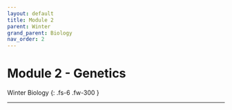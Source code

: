 ```yaml
---
layout: default
title: Module 2
parent: Winter
grand_parent: Biology
nav_order: 2
---
```


# Module 2 - Genetics

Winter Biology
{: .fs-6 .fw-300 }

---
